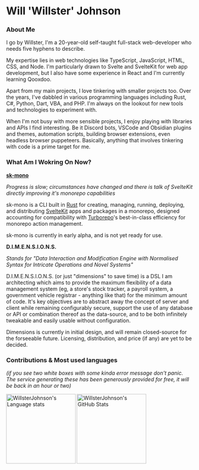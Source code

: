# Will 'Willster' Johnson

### About Me

I go by Willster, I'm a 20-year-old self-taught full-stack web-developer who needs five hyphens to describe.

My expertise lies in web technologies like TypeScript, JavaScript, HTML, CSS, and Node. I'm particularly drawn to Svelte and SvelteKit for web app development, but I also have some experience in React and I'm currently learning Qooxdoo.

Apart from my main projects, I love tinkering with smaller projects too. Over the years, I've dabbled in various programming languages including Rust, C#, Python, Dart, VBA, and PHP. I'm always on the lookout for new tools and technologies to experiment with.

When I'm not busy with more sensible projects, I enjoy playing with libraries and APIs I find interesting. Be it Discord bots, VSCode and Obsidian plugins and themes, automation scripts, building browser extensions, even headless browser puppeteers. Basically, anything that involves tinkering with code is a prime target for me.

### What Am I Wokring On Now?

**[sk-mono](https://github.com/WillsterJohnson/sk-mono)**

*Progress is slow; circumstances have changed and there is talk of SvelteKit directly improving it's monorepo capabilities*

sk-mono is a CLI built in [Rust](https://www.rust-lang.org/) for creating, managing, running, deploying, and distributing [SvelteKit](https://kit.svelte.dev/) apps and packages in a monorepo, designed accounting for compatibility with [Turborepo](https://turbo.build/repo)'s best-in-class efficiency for monorepo action management.

sk-mono is currently in early alpha, and is not yet ready for use.

**D.I.M.E.N.S.I.O.N.S.**

*Stands for "Data Interaction and Modification Engine with Normalised Syntax for Intricate Operations and Novel Systems"*

D.I.M.E.N.S.I.O.N.S. (or just "dimensions" to save time) is a DSL I am architecting which aims to provide the maximum flexibility of a data management system (eg, a store's stock tracker, a payroll system, a government vehicle registrar - anything like that) for the minimum amount of code.
It's key objectives are to abstract away the concept of server and client while remaining configurably secure, support the use of any database or API or combination thereof as the data-source, and to be both infinitely tweakable and easily usable without configuration.

Dimensions is currently in initial design, and will remain closed-source for the forseeable future. Licensing, distribution, and price (if any) are yet to be decided.

### Contributions & Most used languages

*(if you see two white boxes with some kinda error message don't panic. The service generating these has been generously provided for free, it will be back in an hour or two)*

<img
	height="186.5"
	alt="WillsterJohnson's Language stats"
	src="https://github-readme-stats.vercel.app/api/top-langs/?username=WillsterJohnson&layout=compact&title_color=d92680&text_color=ff66b3&icon_color=d92680&border_color=d92680&bg_color=0f0008"
/>
<img
	height="186.5"
	alt="WillsterJohnson's GitHub Stats"
	src="https://github-readme-stats.vercel.app/api?username=WillsterJohnson&count_private=true&show_icons=true&title_color=d92680&text_color=ff66b3&icon_color=d92680&border_color=d92680&bg_color=0f0008"
/>
